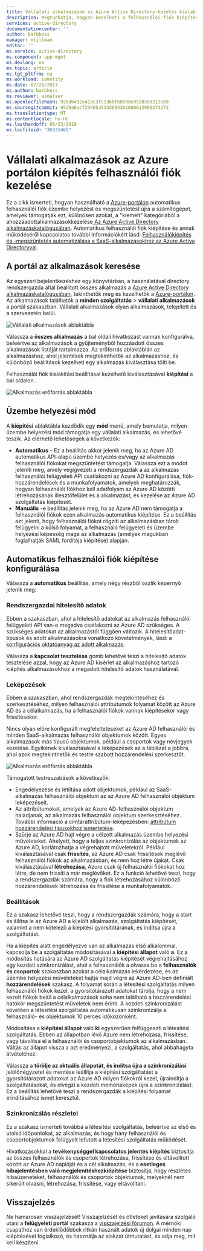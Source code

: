 ```yaml
---
title: Vállalati alkalmazások az Azure Active Directory-kezelés kialakítási felhasználói |} Microsoft Docs
description: Megtudhatja, hogyan kezelheti a felhasználói fiók kiépítése vállalati alkalmazások az Azure Active Directory használatával
services: active-directory
documentationcenter: ''
author: barbkess
manager: mtillman
editor: ''
ms.service: active-directory
ms.component: app-mgmt
ms.devlang: na
ms.topic: article
ms.tgt_pltfrm: na
ms.workload: identity
ms.date: 07/26/2017
ms.author: barbkess
ms.reviewer: asmalser
ms.openlocfilehash: 926db432e413c3fc1360f68598e952830d212cb9
ms.sourcegitcommit: 95d9a6acf29405a533db943b1688612980374272
ms.translationtype: MT
ms.contentlocale: hu-HU
ms.lasthandoff: 06/23/2018
ms.locfileid: "36331465"
---
```

# <a name="managing-user-account-provisioning-for-enterprise-apps-in-the-azure-portal"></a>Vállalati alkalmazások az Azure portálon kiépítés felhasználói fiók kezelése
Ez a cikk ismerteti, hogyan használható a [Azure-portálon](https://portal.azure.com) automatikus felhasználói fiók üzembe helyezést és megszüntetést újra a számítógépet, amelyek támogatják ezt, különösen azokat, a "kiemelt" kategóriából a ahozzáadottalkalmazásokkezelése[ Az Azure Active Directory alkalmazáskatalógusában](what-is-single-sign-on.md#get-started-with-the-azure-ad-application-gallery). Automatikus felhasználói fiók kiépítése és annak működéséről kapcsolatos további információkért lásd: [Felhasználókiépítés és -megszüntetés automatizálása a SaaS-alkalmazásokhoz az Azure Active Directoryval](../active-directory-saas-app-provisioning.md).

## <a name="finding-your-apps-in-the-portal"></a>A portál az alkalmazások keresése
Az egyszeri bejelentkezéshez egy könyvtárban, a használatával directory rendszergazda által beállított összes alkalmazás a [Azure Active Directory alkalmazáskatalógusában](what-is-single-sign-on.md#get-started-with-the-azure-ad-application-gallery), tekinthetők meg és kezelhetők a [Azure-portálon](https://portal.azure.com). Az alkalmazások találhatók a **minden szolgáltatás** &gt; **vállalati alkalmazások** a portál szakaszban. Vállalati alkalmazások olyan alkalmazások, telepített és a szervezetén belül.

![Vállalati alkalmazások ablaktábla](./media/configure-automatic-user-provisioning-portal/enterprise-apps-pane.png)

Válassza a **összes alkalmazás** a bal oldali hivatkozást vannak konfigurálva, beleértve az alkalmazások a gyűjteményből hozzáadott összes alkalmazások listáját tartalmazza. Az erőforrás ablaktáblán az alkalmazáshoz, ahol jelentések megtekinthetők az alkalmazáshoz, és különböző beállítások kezelheti egy alkalmazás kiválasztása tölti be.

Felhasználói fiók kialakítási beállításai kezelhető kiválasztásával **kiépítési** a bal oldalon.

![Alkalmazás erőforrás ablaktábla](./media/configure-automatic-user-provisioning-portal/enterprise-apps-provisioning.png)

## <a name="provisioning-modes"></a>Üzembe helyezési mód
A **kiépítési** ablaktábla kezdődik egy **mód** menü, amely bemutatja, milyen üzembe helyezési mód támogatja egy vállalati alkalmazás, és lehetővé teszik. Az elérhető lehetőségek a következők:

* **Automatikus** – Ez a beállítás akkor jelenik meg, ha az Azure AD automatikus API-alapú üzembe helyezés és/vagy az alkalmazás felhasználói fiókokat megszüntetést támogatja. Válassza ezt a módot jeleníti meg, amely végigvezeti a rendszergazdák a az alkalmazás felhasználói felügyeleti API csatlakozni az Azure AD konfigurálása, fiók-hozzárendelések és a munkafolyamatok, amelyek meghatározzák, hogyan felhasználói fiókhoz kell adatfolyam az Azure AD közötti létrehozásának illesztőfelület és a alkalmazást, és kezelése az Azure AD szolgáltatás kiépítését.
* **Manuális** -e beállítás jelenik meg, ha az Azure AD nem támogatja a felhasználói fiókok ezen alkalmazás automatikus kiépítése. Ez a beállítás azt jelenti, hogy felhasználói fiókot rögzíti az alkalmazásban tárolt felügyelni a külső folyamat, a felhasználó felügyeleti és üzembe helyezési képesség maga az alkalmazás (amelyek magukban foglalhatják SAML fordítója kiépítése) alapján.

## <a name="configuring-automatic-user-account-provisioning"></a>Automatikus felhasználói fiók kiépítése konfigurálása
Válassza a **automatikus** beállítás, amely négy részből oszlik képernyő jelenik meg:

### <a name="admin-credentials"></a>Rendszergazdai hitelesítő adatok
Ebben a szakaszban, ahol a hitelesítő adatokat az alkalmazás felhasználói felügyeleti API van-e megadva csatlakozni az Azure AD szükséges. A szükséges adatokat az alkalmazástól függően változik. A hitelesítőadat-típusok és adott alkalmazásokra vonatkozó követelmények, lásd: a [konfigurációs oktatóanyag az adott alkalmazás](../active-directory-saas-app-provisioning.md).

Válassza a **kapcsolat tesztelése** gomb lehetővé teszi a hitelesítő adatok tesztelése azzal, hogy az Azure AD kísérlet az alkalmazáshoz tartozó kiépítés alkalmazásokhoz a megadott hitelesítő adatok használatával.

### <a name="mappings"></a>Leképezések
Ebben a szakaszban, ahol rendszergazdák megtekintéséhez és szerkesztéséhez, milyen felhasználói attribútumok folyamat között az Azure AD és a célalkalmazás, ha a felhasználói fiókok vannak kiépítésekor vagy frissítésekor.

Nincs olyan előre konfigurált megfeleltetéseket az Azure AD felhasználói és minden SaaS-alkalmazás felhasználói objektumok között. Egyes alkalmazások más típusú objektumok, például a csoportok vagy névjegyek kezelése. Egyikének kiválasztásával a leképezések az a táblázat a jobbra, ahol azok megtekinthetők és testre szabott hozzárendelési szerkesztőt.

![Alkalmazás erőforrás ablaktábla](./media/configure-automatic-user-provisioning-portal/enterprise-apps-provisioning-mapping.png)

Támogatott testreszabások a következők:

* Engedélyezése és letiltása adott objektumok, például az SaaS-alkalmazás felhasználói objektum az az Azure AD felhasználói objektum leképezéseit.
* Az attribútumokat, amelyek az Azure AD-felhasználói objektum haladjanak, az alkalmazás felhasználói objektum szerkesztéséhez. További információ a címtárattribútum-leképezésben: [attribútum hozzárendelési típusokhoz ismertetése](../active-directory-saas-customizing-attribute-mappings.md#understanding-attribute-mapping-types).
* Szűrje az Azure AD hajt végre a célzott alkalmazás üzembe helyezési műveleteket. Ahelyett, hogy a teljes szinkronizálás az objektumok az Azure AD, korlátozhatja a végrehajtott műveletekről. Például kiválasztásával csak **frissítés**, az Azure AD csak frissítések meglévő felhasználói fiókok az alkalmazásban, és nem hoz létre újakat. Csak kiválasztásával **létrehozása**, Azure csak új felhasználói fiókokat hoz létre, de nem frissíti a már meglévőket. Ez a funkció lehetővé teszi, hogy a rendszergazdák számára, hogy a fiók létrehozásához különböző hozzárendelések létrehozása és frissítése a munkafolyamatok.

### <a name="settings"></a>Beállítások
Ez a szakasz lehetővé teszi, hogy a rendszergazdák számára, hogy a start és állítsa le az Azure AD a kijelölt alkalmazás, szolgáltatás kiépítését, valamint a nem kötelező a kiépítési gyorsítótárának, és indítsa újra a szolgáltatást.

Ha a kiépítés alatt engedélyezve van az alkalmazás első alkalommal, kapcsolja be a szolgáltatás módosításával a **kiépítési állapot** való **a**. Ez a módosítás hatására az Azure AD szolgáltatás kiépítését végrehajtásához egy kezdeti szinkronizálást, ahol a felhasználók a olvassa be a **felhasználók és csoportok** szakaszban azokat a célalkalmazás lekérdezése, és az üzembe helyezési műveleteket hajtja majd végre az Azure AD-ben definiált **hozzárendelések** szakasz. A folyamat során a létesítési szolgáltatás milyen felhasználói fiókok kezel, a gyorsítótárazott adatokat tárolja, hogy a nem kezelt fiókok belül a célalkalmazások soha nem található a hozzárendelési hatókör megszüntetést műveletek nem érinti. A kezdeti szinkronizálást követően a létesítési szolgáltatás automatikusan szinkronizálja a felhasználó- és objektumok 10 perces időközönként.

Módosítása a **kiépítési állapot** való **ki** egyszerűen felfüggeszti a létesítési szolgáltatás. Ebben az állapotban lévő Azure nem létrehozása, frissítése, vagy távolítsa el a felhasználói és csoportobjektumok az alkalmazásban. Váltás az állapot vissza a azt eredményezi, a szolgáltatás, ahol abbahagyta átvételéhez.

Válassza a **törölje az aktuális állapotát, és indítsa újra a szinkronizálási** jelölőnégyzetet és mentése leállítja a kiépítési szolgáltatást a gyorsítótárazott adatokat az Azure AD milyen fiókokról kezel, újraindítja a szolgáltatásokat, és elvégzi a kezdeti memóriaképek újra a szinkronizálást. Ez a beállítás lehetővé teszi a rendszergazdák a kiépítési folyamat elindításához ismét keresztül.

### <a name="synchronization-details"></a>Szinkronizálás részletei
Ez a szakasz ismerteti továbbá a létesítési szolgáltatás, beleértve az első és utolsó időpontokat, az alkalmazás, és hogy hány felhasználói és csoportobjektumok felügyelt lefutott a létesítési szolgáltatás működését.

Hivatkozásokkal a **tevékenységgel kapcsolatos jelentés kiépítés** biztosítja az összes felhasználók és csoportok létrehozása, frissítése és eltávolított között az Azure AD naplóját és a cél alkalmazás, és a **esetleges hibajelentésben való megjelenítéshezkiépítése** biztosítja, hogy részletes hibaüzeneteket, felhasználók és csoportok objektumok, melyeknél nem sikerült olvasni, létrehozása, frissítése, vagy eltávolítani. 

## <a name="feedback"></a>Visszajelzés

Ne hamarosan visszajelzését! Visszajelzését és ötleteket javítására szolgáló utáni a **felügyeleti portál** szakasza a [visszajelzési fórumon](https://feedback.azure.com/forums/169401-azure-active-directory/category/162510-admin-portal).  A mérnöki csapathoz van érdeklődőbbek ritkán használt adatok új dolgai minden nap kiépítésével foglalkozó, és használja az alakzat útmutatást, és adja meg, mit kell készíteni.

